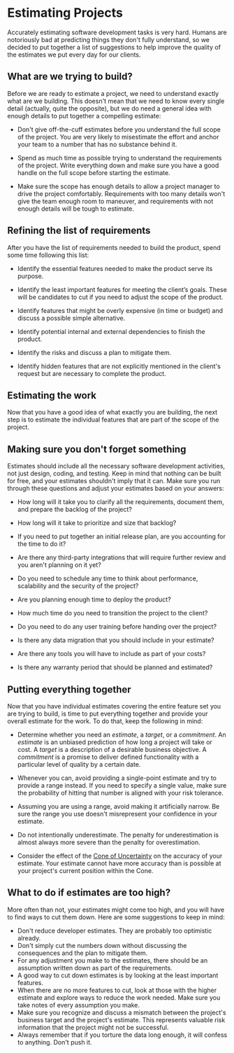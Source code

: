 # Estimating Projects
Accurately estimating software development tasks is very hard. Humans are notoriously bad at predicting things they don't 
fully understand, so we decided to put together a list of suggestions to help improve the quality of the estimates we put every day for our clients. 

## What are we trying to build?
Before we are ready to estimate a project, we need to understand exactly what are we building. This doesn't mean that we need to know every single detail (actually, quite the opposite), but we do need a general idea with enough details to put together a compelling estimate:

* Don't give off-the-cuff estimates before you understand the full scope of the project. You are very likely to misestimate the effort and anchor your team to a number that has no substance behind it. 

* Spend as much time as possible trying to understand the requirements of the project. Write everything down and make sure you have a good handle on the full scope before starting the estimate.

* Make sure the scope has enough details to allow a project manager to drive the project comfortably. Requirements with too many details won't give the team enough room to maneuver, and requirements with not enough details will be tough to estimate. 

## Refining the list of requirements
After you have the list of requirements needed to build the product, spend some time following this list:

* Identify the essential features needed to make the product serve its purpose.

* Identify the least important features for meeting the client’s goals. These will be candidates to cut if you need to 
adjust the scope of the product.

* Identify features that might be overly expensive (in time or budget) and discuss a possible simple alternative.

* Identify potential internal and external dependencies to finish the product.

* Identify the risks and discuss a plan to mitigate them.

* Identify hidden features that are not explicitly mentioned in the client's request but are necessary to complete the product.

## Estimating the work
Now that you have a good idea of what exactly you are building, the next step is to estimate the individual features that are part of the scope of the project. 



## Making sure you don't forget something
Estimates should include all the necessary software development activities, not just design, coding, and testing. Keep in mind that nothing can be built for free, and your estimates shouldn't imply that it can. Make sure you run through these questions and adjust your estimates based on your answers: 

* How long will it take you to clarify all the requirements, document them, and prepare the backlog of the project?

* How long will it take to prioritize and size that backlog?

* If you need to put together an initial release plan, are you accounting for the time to do it?

* Are there any third-party integrations that will require further review and you aren't planning on it yet?

* Do you need to schedule any time to think about performance, scalability and the security of the project?

* Are you planning enough time to deploy the product?

* How much time do you need to transition the project to the client?

* Do you need to do any user training before handing over the project?

* Is there any data migration that you should include in your estimate?

* Are there any tools you will have to include as part of your costs?

* Is there any warranty period that should be planned and estimated?

## Putting everything together
Now that you have individual estimates covering the entire feature set you are trying to build, is time to put everything together and provide your overall estimate for the work. To do that, keep the following in mind:

* Determine whether you need an _estimate_, a _target_, or a _commitment_. An _estimate_ is an unbiased prediction of how long a project will take or cost. A _target_ is a description of a desirable business objective. A _commitment_ is a promise to deliver defined functionality with a particular level of quality by a certain date. 

* Whenever you can, avoid providing a single-point estimate and try to provide a range instead. If you need to specify a single value, make sure the probability of hitting that number is aligned with your risk tolerance.

* Assuming you are using a range, avoid making it artificially narrow. Be sure the range you use doesn't misrepresent your confidence in your estimate.

* Do not intentionally underestimate. The penalty for underestimation is almost always more severe than the penalty for overestimation.

* Consider the effect of the [Cone of Uncertainty](https://en.wikipedia.org/wiki/Cone_of_Uncertainty) on the accuracy of your estimate. Your estimate cannot have more accuracy than is possible at your project's current position within the Cone.


## What to do if estimates are too high?
More often than not, your estimates might come too high, and you will have to find ways to cut them down. Here are some suggestions to keep in mind:

* Don't reduce developer estimates. They are probably too optimistic already.
* Don't simply cut the numbers down without discussing the consequences and the plan to mitigate them.
* For any adjustment you make to the estimates, there should be an assumption written down as part of the requirements.
* A good way to cut down estimates is by looking at the least important features.
* When there are no more features to cut, look at those with the higher estimate and explore ways to reduce the work needed. Make sure you take notes of every assumption you make.
* Make sure you recognize and discuss a mismatch between the project's business target and the project's estimate. This represents valuable risk information that the project might not be successful.
* Always remember that if you torture the data long enough, it will confess to anything. Don't push it.


